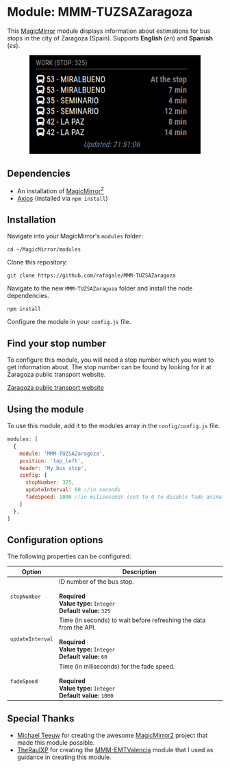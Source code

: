 # Module: MMM-TUZSAZaragoza
This [MagicMirror](https://github.com/MichMich/MagicMirror) module displays information about estimations for bus stops in the city of Zaragoza (Spain). Supports **English** (*en*) and **Spanish** (*es*).

<center><img src="https://github.com/rafagale/MMM-TUZSAZaragoza/blob/main/tuzsa-magicmirror.PNG" alt="Module screenshot" width="400"></center>

## Dependencies
- An installation of [MagicMirror<sup>2</sup>](https://github.com/MichMich/MagicMirror)
- [Axios](https://www.npmjs.com/package/axios) (installed via `npm install`)

## Installation

Navigate into your MagicMirror's `modules` folder:
```
cd ~/MagicMirror/modules
```

Clone this repository:
```
git clone https://github.com/rafagale/MMM-TUZSAZaragoza
```

Navigate to the new `MMM-TUZSAZaragoza` folder and install the node dependencies.
```
npm install
```

Configure the module in your `config.js` file.

## Find your stop number
To configure this module, you will need a stop number which you want to get information about. The stop number can be found by looking for it at Zaragoza public transport website.  


[Zaragoza public transport website](https://www.zaragoza.es/sede/portal/movilidad/transporte/)


## Using the module

To use this module, add it to the modules array in the `config/config.js` file. 

```javascript
modules: [
  {
    module: 'MMM-TUZSAZaragoza',
    position: 'top_left',
    header: 'My bus stop',
    config: {
      stopNumber: 325,
      updateInterval: 60 //in seconds
      fadeSpeed: 1000 //in miliseconds (set to 0 to disable fade animation)
    }
  },
]
```

## Configuration options

The following properties can be configured:

| Option                       | Description
| ---------------------------- | -----------
| `stopNumber`                 | ID number of the bus stop.<br><br>**Required**<br>**Value type:** `Integer`<br>**Default value:** `325`
| `updateInterval`             | Time (in seconds) to wait before refreshing the data from the API.<br><br>**Required**<br>**Value type:** `Integer`<br>**Default value:** `60`
| `fadeSpeed`                  | Time (in miliseconds) for the fade speed.<br><br>**Required**<br>**Value type:** `Integer`<br>**Default value:** `1000`



## Special Thanks
- [Michael Teeuw](https://github.com/MichMich) for creating the awesome [MagicMirror2](https://github.com/MichMich/MagicMirror/tree/develop) project that made this module possible.
- [TheRaulXP](https://github.com/raulbalanza) for creating the [MMM-EMTValencia](https://github.com/raulbalanza/MMM-EMTValencia) module that I used as guidance in creating this module.

